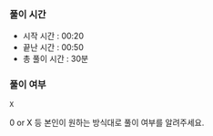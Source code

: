 ### 풀이 시간

- 시작 시간 : 00:20
- 끝난 시간 : 00:50
- 총 풀이 시간 : 30분

### 풀이 여부

    X

0 or X 등 본인이 원하는 방식대로 풀이 여부를 알려주세요.
